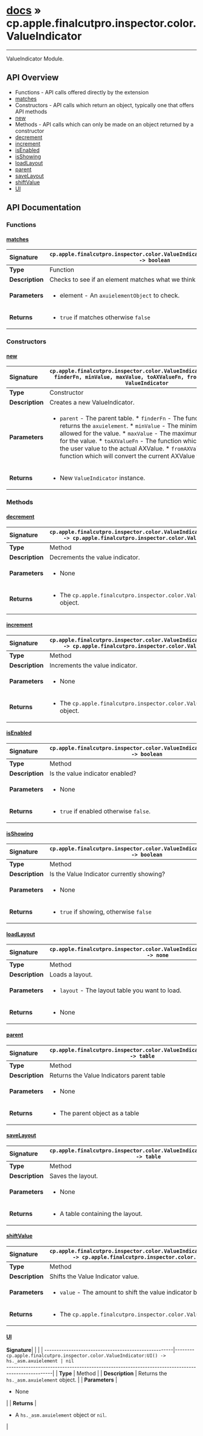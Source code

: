 # [docs](index.md) » cp.apple.finalcutpro.inspector.color.ValueIndicator
---

ValueIndicator Module.

## API Overview
* Functions - API calls offered directly by the extension
 * [matches](#matches)
* Constructors - API calls which return an object, typically one that offers API methods
 * [new](#new)
* Methods - API calls which can only be made on an object returned by a constructor
 * [decrement](#decrement)
 * [increment](#increment)
 * [isEnabled](#isenabled)
 * [isShowing](#isshowing)
 * [loadLayout](#loadlayout)
 * [parent](#parent)
 * [saveLayout](#savelayout)
 * [shiftValue](#shiftvalue)
 * [UI](#ui)

## API Documentation

### Functions

#### [matches](#matches)
| <span style="float: left;">**Signature**</span> | <span style="float: left;">`cp.apple.finalcutpro.inspector.color.ValueIndicator.matches(element) -> boolean` </span>                                                          |
| -----------------------------------------------------|---------------------------------------------------------------------------------------------------------|
| **Type**                                             | Function |
| **Description**                                      | Checks to see if an element matches what we think it should be. |
| **Parameters**                                       | <ul><li>element - An <code>axuielementObject</code> to check.</li></ul> |
| **Returns**                                          | <ul><li><code>true</code> if matches otherwise <code>false</code></li></ul> |

### Constructors

#### [new](#new)
| <span style="float: left;">**Signature**</span> | <span style="float: left;">`cp.apple.finalcutpro.inspector.color.ValueIndicator.new(parent, finderFn, minValue, maxValue, toAXValueFn, fromAXValueFn) -> ValueIndicator` </span>                                                          |
| -----------------------------------------------------|---------------------------------------------------------------------------------------------------------|
| **Type**                                             | Constructor |
| **Description**                                      | Creates a new ValueIndicator. |
| **Parameters**                                       | <ul><li><code>parent</code>         - The parent table. * <code>finderFn</code>       - The function which returns the <code>axuielement</code>. * <code>minValue</code>       - The minimum value allowed for the value. * <code>maxValue</code>       - The maximum value allowed for the value. * <code>toAXValueFn</code>    - The function which will convert the user value to the actual AXValue. * <code>fromAXValueFn</code>  - The function which will convert the current AXValue to a user value.</li></ul> |
| **Returns**                                          | <ul><li>New <code>ValueIndicator</code> instance.</li></ul> |

### Methods

#### [decrement](#decrement)
| <span style="float: left;">**Signature**</span> | <span style="float: left;">`cp.apple.finalcutpro.inspector.color.ValueIndicator:decrement() -> cp.apple.finalcutpro.inspector.color.ValueIndicator` </span>                                                          |
| -----------------------------------------------------|---------------------------------------------------------------------------------------------------------|
| **Type**                                             | Method |
| **Description**                                      | Decrements the value indicator. |
| **Parameters**                                       | <ul><li>None</li></ul> |
| **Returns**                                          | <ul><li>The <code>cp.apple.finalcutpro.inspector.color.ValueIndicator</code> object.</li></ul> |

#### [increment](#increment)
| <span style="float: left;">**Signature**</span> | <span style="float: left;">`cp.apple.finalcutpro.inspector.color.ValueIndicator:increment() -> cp.apple.finalcutpro.inspector.color.ValueIndicator` </span>                                                          |
| -----------------------------------------------------|---------------------------------------------------------------------------------------------------------|
| **Type**                                             | Method |
| **Description**                                      | Increments the value indicator. |
| **Parameters**                                       | <ul><li>None</li></ul> |
| **Returns**                                          | <ul><li>The <code>cp.apple.finalcutpro.inspector.color.ValueIndicator</code> object.</li></ul> |

#### [isEnabled](#isenabled)
| <span style="float: left;">**Signature**</span> | <span style="float: left;">`cp.apple.finalcutpro.inspector.color.ValueIndicator:isEnabled() -> boolean` </span>                                                          |
| -----------------------------------------------------|---------------------------------------------------------------------------------------------------------|
| **Type**                                             | Method |
| **Description**                                      | Is the value indicator enabled? |
| **Parameters**                                       | <ul><li>None</li></ul> |
| **Returns**                                          | <ul><li><code>true</code> if enabled otherwise <code>false</code>.</li></ul> |

#### [isShowing](#isshowing)
| <span style="float: left;">**Signature**</span> | <span style="float: left;">`cp.apple.finalcutpro.inspector.color.ValueIndicator:isShowing() -> boolean` </span>                                                          |
| -----------------------------------------------------|---------------------------------------------------------------------------------------------------------|
| **Type**                                             | Method |
| **Description**                                      | Is the Value Indicator currently showing? |
| **Parameters**                                       | <ul><li>None</li></ul> |
| **Returns**                                          | <ul><li><code>true</code> if showing, otherwise <code>false</code></li></ul> |

#### [loadLayout](#loadlayout)
| <span style="float: left;">**Signature**</span> | <span style="float: left;">`cp.apple.finalcutpro.inspector.color.ValueIndicator:loadLayout(layout) -> none` </span>                                                          |
| -----------------------------------------------------|---------------------------------------------------------------------------------------------------------|
| **Type**                                             | Method |
| **Description**                                      | Loads a layout. |
| **Parameters**                                       | <ul><li><code>layout</code> - The layout table you want to load.</li></ul> |
| **Returns**                                          | <ul><li>None</li></ul> |

#### [parent](#parent)
| <span style="float: left;">**Signature**</span> | <span style="float: left;">`cp.apple.finalcutpro.inspector.color.ValueIndicator:parent() -> table` </span>                                                          |
| -----------------------------------------------------|---------------------------------------------------------------------------------------------------------|
| **Type**                                             | Method |
| **Description**                                      | Returns the Value Indicators parent table |
| **Parameters**                                       | <ul><li>None</li></ul> |
| **Returns**                                          | <ul><li>The parent object as a table</li></ul> |

#### [saveLayout](#savelayout)
| <span style="float: left;">**Signature**</span> | <span style="float: left;">`cp.apple.finalcutpro.inspector.color.ValueIndicator:saveLayout() -> table` </span>                                                          |
| -----------------------------------------------------|---------------------------------------------------------------------------------------------------------|
| **Type**                                             | Method |
| **Description**                                      | Saves the layout. |
| **Parameters**                                       | <ul><li>None</li></ul> |
| **Returns**                                          | <ul><li>A table containing the layout.</li></ul> |

#### [shiftValue](#shiftvalue)
| <span style="float: left;">**Signature**</span> | <span style="float: left;">`cp.apple.finalcutpro.inspector.color.ValueIndicator:shiftValue(value) -> cp.apple.finalcutpro.inspector.color.ValueIndicator` </span>                                                          |
| -----------------------------------------------------|---------------------------------------------------------------------------------------------------------|
| **Type**                                             | Method |
| **Description**                                      | Shifts the Value Indicator value. |
| **Parameters**                                       | <ul><li><code>value</code> - The amount to shift the value indicator by as a number.</li></ul> |
| **Returns**                                          | <ul><li>The <code>cp.apple.finalcutpro.inspector.color.ValueIndicator</code> object.</li></ul> |

#### [UI](#ui)
| <span style="float: left;">**Signature**</span> | <span style="float: left;">`cp.apple.finalcutpro.inspector.color.ValueIndicator:UI() -> hs._asm.axuielement | nil` </span>                                                          |
| -----------------------------------------------------|---------------------------------------------------------------------------------------------------------|
| **Type**                                             | Method |
| **Description**                                      | Returns the `hs._asm.axuielement` object. |
| **Parameters**                                       | <ul><li>None</li></ul> |
| **Returns**                                          | <ul><li>A <code>hs._asm.axuielement</code> object or <code>nil</code>.</li></ul> |

